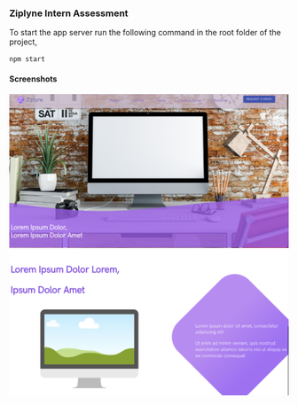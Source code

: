 ### Ziplyne Intern Assessment

To start the app server run the following command in the root folder of the project,

```
npm start
```

#### Screenshots
![1](./screenshots/1.png)
![2](./screenshots/2.png)